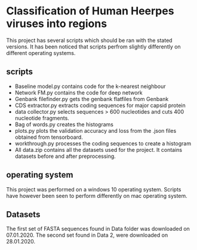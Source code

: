 # Classification of Human Heerpes viruses into regions
This project has several scripts which should be ran with the stated versions. 
It has been noticed that scripts perfrom slightly differently on different operating systems.
## scripts
* Baseline model.py contains code for the k-nearest neighbour
* Network FM.py contains the code for deep network
* Genbank filefinder.py gets the genbank flatfiles from Genbank
* CDS extractor.py extracts coding sequences for major capsid protein
* data collector.py selects sequences > 600 nucleotides and cuts 400 nucleotide fragments.
* Bag of words.py creates the histograms
* plots.py plots the validation accuracy and loss from the .json files obtained from tensorboard.
* workthrough.py processes the coding sequences to create a histogram
* All data.zip contains all the datasets used for the project. It contains datasets before and after preprocessing.
## operating system
This project was performed on a windows 10 operating system. Scripts have however been seen to perform differently on mac operating system.
## Datasets
The first set of FASTA sequences found in Data folder was downloaded on 07.01.2020. The second set found in Data 2, were downloaded on 28.01.2020.
